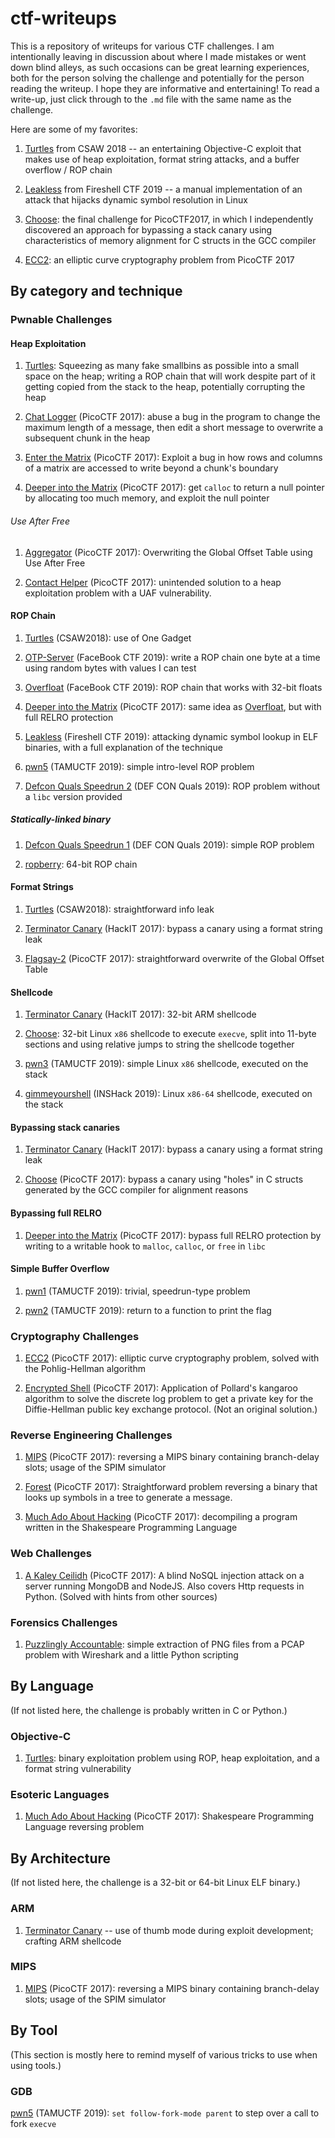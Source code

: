 # ctf-writeups

This is a repository of writeups for various CTF challenges. I am intentionally leaving in discussion about where I made mistakes or went down blind alleys, as such occasions can be great learning experiences, both for the person solving the challenge and potentially for the person reading the writeup. I hope they are informative and entertaining! To read a write-up, just click through to the `.md` file with the same name as the challenge.

Here are some of my favorites:

1. [Turtles](./CSAW2018/turtles) from CSAW 2018 -- an entertaining Objective-C exploit that makes use of heap exploitation, format string attacks, and a buffer overflow / ROP chain

2. [Leakless](./FireshellCTF2019/leakless) from Fireshell CTF 2019 -- a manual implementation of an attack that hijacks dynamic symbol resolution in Linux

3. [Choose](./PicoCTF2017/final): the final challenge for PicoCTF2017, in which I independently discovered an approach for bypassing a stack canary using characteristics of memory alignment for C structs in the GCC compiler

4. [ECC2](./PicoCTF2017/ECC2): an elliptic curve cryptography problem from PicoCTF 2017

## By category and technique

### Pwnable Challenges

#### Heap Exploitation

1. [Turtles](./CSAW2018/turtles): Squeezing as many fake smallbins as possible into a small space on the heap; writing a ROP chain that will work despite part of it getting copied from the stack to the heap, potentially corrupting the heap

2. [Chat Logger](./PicoCTF2017/chat-logger) (PicoCTF 2017): abuse a bug in the program to change the maximum length of a message, then edit a short message to overwrite a subsequent chunk in the heap

3. [Enter the Matrix](./PicoCTF2017/matrix) (PicoCTF 2017): Exploit a bug in how rows and columns of a matrix are accessed to write beyond a chunk's boundary

4. [Deeper into the Matrix](./PicoCTF2017/matrix-deeper) (PicoCTF 2017): get `calloc` to return a null pointer by allocating too much memory, and exploit the null pointer


###### Use After Free

1. [Aggregator](./PicoCTF2017/Aggregator) (PicoCTF 2017): Overwriting the Global Offset Table using Use After Free

2. [Contact Helper](./PicoCTF2017/contact-helper) (PicoCTF 2017): unintended solution to a heap exploitation problem with a UAF vulnerability.

#### ROP Chain

1. [Turtles](./CSAW2018/turtles) (CSAW2018): use of One Gadget

2. [OTP-Server](./FacebookCTF2019) (FaceBook CTF 2019): write a ROP chain one byte at a time using random bytes with values I can test

3. [Overfloat](./FacebookCTF2019) (FaceBook CTF 2019): ROP chain that works with 32-bit floats

4. [Deeper into the Matrix](./PicoCTF2017/matrix-deeper) (PicoCTF 2017): same idea as [Overfloat](./FacebookCTF2019/overfloat), but with full RELRO protection

4. [Leakless](./FireshellCTF2019/leakless) (Fireshell CTF 2019): attacking dynamic symbol lookup in ELF binaries, with a full explanation of the technique

5. [pwn5](./TAMUCTF2019/pwn5) (TAMUCTF 2019): simple intro-level ROP problem

6. [Defcon Quals Speedrun 2](./DefConQuals2019/speedrun2/README.md) (DEF CON Quals 2019): ROP problem without a `libc` version provided

##### Statically-linked binary

1. [Defcon Quals Speedrun 1](./DefConQuals2019/speedrun1) (DEF CON Quals 2019): simple ROP problem

2. [ropberry](./INSHack2019/pwn/ropberry): 64-bit ROP chain


#### Format Strings

1. [Turtles](./CSAW2018/turtles) (CSAW2018): straightforward info leak

2. [Terminator Canary](./HackIT2017_pwn200) (HackIT 2017): bypass a canary using a format string leak

3. [Flagsay-2](./PicoCTF2017/flagsay-2) (PicoCTF 2017): straightforward overwrite of the Global Offset Table


#### Shellcode

1. [Terminator Canary](./HackIT2017_pwn200) (HackIT 2017): 32-bit ARM shellcode

2. [Choose](./PicoCTF2017/final): 32-bit Linux `x86` shellcode to execute `execve`, split into 11-byte sections and using relative jumps to string the shellcode together

3. [pwn3](./TAMUCTF2019/pwn3) (TAMUCTF 2019): simple Linux `x86` shellcode, executed on the stack

4. [gimmeyourshell](./INSHack2019/pwn/gimmeyourshell) (INSHack 2019): Linux `x86-64` shellcode, executed on the stack

#### Bypassing stack canaries

1. [Terminator Canary](./HackIT2017_pwn200) (HackIT 2017): bypass a canary using a format string leak

2. [Choose](./PicoCTF2017/final) (PicoCTF 2017): bypass a canary using "holes" in C structs generated by the GCC compiler for alignment reasons


#### Bypassing full RELRO

1. [Deeper into the Matrix](./PicoCTF2017/matrix-deeper) (PicoCTF 2017): bypass full RELRO protection by writing to a writable hook to `malloc`, `calloc`, or `free` in `libc`


#### Simple Buffer Overflow

1. [pwn1](./TAMUCTF2019/pwn1) (TAMUCTF 2019): trivial, speedrun-type problem

2. [pwn2](./TAMUCTF2019/pwn2) (TAMUCTF 2019): return to a function to print the flag


### Cryptography Challenges

1. [ECC2](./PicoCTF2017/ECC2) (PicoCTF 2017): elliptic curve cryptography problem, solved with the Pohlig-Hellman algorithm

2. [Encrypted Shell](./PicoCTF2017/encrypted-shell) (PicoCTF 2017): Application of Pollard's kangaroo algorithm to solve the discrete log problem to get a private key for the Diffie-Hellman public key exchange protocol. (Not an original solution.)

### Reverse Engineering Challenges

1. [MIPS](./PicoCTF2017/MIPS) (PicoCTF 2017): reversing a MIPS binary containing branch-delay slots; usage of the SPIM simulator

2. [Forest](./PicoCTF2017/forest) (PicoCTF 2017): Straightforward problem reversing a binary that looks up symbols in a tree to generate a message.

3. [Much Ado About Hacking](./PicoCTF2017/much-ado) (PicoCTF 2017): decompiling a program written in the Shakespeare Programming Language

### Web Challenges

1. [A Kaley Ceilidh](./PicoCTF2017/kaley-ceilidh) (PicoCTF 2017): A blind NoSQL injection attack on a server running MongoDB and NodeJS. Also covers Http requests in Python. (Solved with hints from other sources)

### Forensics Challenges

1. [Puzzlingly Accountable](./PicoCTF2017/puzzlingly-accountable): simple extraction of PNG files from a PCAP problem with Wireshark and a little Python scripting

## By Language

(If not listed here, the challenge is probably written in C or Python.)

### Objective-C

1. [Turtles](./CSAW2018/turtles): binary exploitation problem using ROP, heap exploitation, and a format string vulnerability

### Esoteric Languages

1. [Much Ado About Hacking](./PicoCTF2017/much-ado) (PicoCTF 2017): Shakespeare Programming Language reversing problem

## By Architecture

(If not listed here, the challenge is a 32-bit or 64-bit Linux ELF binary.)

### ARM

1. [Terminator Canary](./HackIT2017_pwn200) -- use of thumb mode during exploit development; crafting ARM shellcode

### MIPS

1. [MIPS](./PicoCTF2017/MIPS) (PicoCTF 2017): reversing a MIPS binary containing branch-delay slots; usage of the SPIM simulator

## By Tool

(This section is mostly here to remind myself of various tricks to use when using tools.)

### GDB

[pwn5](./TAMUCTF2019/pwn5) (TAMUCTF 2019): `set follow-fork-mode parent` to step over a call to fork `execve`
